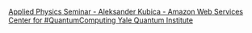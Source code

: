 [Applied Physics Seminar - Aleksander Kubica - Amazon Web Services Center for #QuantumComputing   Yale Quantum Institute](https://qi.tc/qi/111751)